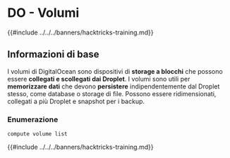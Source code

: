 # DO - Volumi

{{#include ../../../banners/hacktricks-training.md}}

## Informazioni di base

I volumi di DigitalOcean sono dispositivi di **storage a blocchi** che possono essere **collegati e scollegati dai Droplet**. I volumi sono utili per **memorizzare dati** che devono **persistere** indipendentemente dal Droplet stesso, come database o storage di file. Possono essere ridimensionati, collegati a più Droplet e snapshot per i backup.

### Enumerazione
```
compute volume list
```
{{#include ../../../banners/hacktricks-training.md}}
